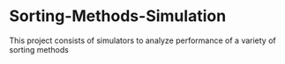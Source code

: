 # Sorting-Methods-Simulation
 This project consists of simulators to analyze performance of a variety of sorting methods
